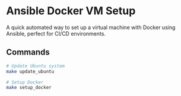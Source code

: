 # Ansible Docker VM Setup

A quick automated way to set up a virtual machine with Docker using Ansible, perfect for CI/CD environments.

## Commands

```bash
# Update Ubuntu system
make update_ubuntu
```

```bash
# Setup Docker
make setup_docker
```
